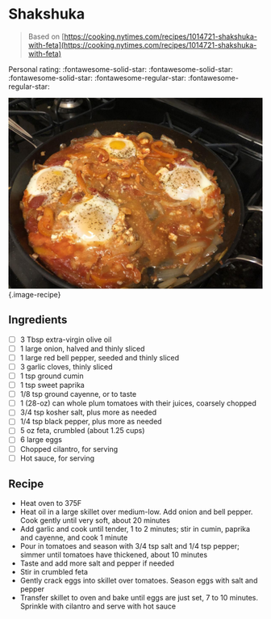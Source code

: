 # Shakshuka

> Based on [https://cooking.nytimes.com/recipes/1014721-shakshuka-with-feta](https://cooking.nytimes.com/recipes/1014721-shakshuka-with-feta)

<!-- {cts} rating=3; (User can specify rating on scale of 1-5) -->

Personal rating: :fontawesome-solid-star: :fontawesome-solid-star: :fontawesome-solid-star: :fontawesome-regular-star: :fontawesome-regular-star:

<!-- {cte} -->

<!-- {cts} name_image=shakshuka.jpeg; (User can specify image name) -->

![shakshuka.jpeg](./shakshuka.jpeg){.image-recipe}

<!-- {cte} -->

## Ingredients

- [ ] 3 Tbsp extra-virgin olive oil
- [ ] 1 large onion, halved and thinly sliced
- [ ] 1 large red bell pepper, seeded and thinly sliced
- [ ] 3 garlic cloves, thinly sliced
- [ ] 1 tsp ground cumin
- [ ] 1 tsp sweet paprika
- [ ] 1/8 tsp ground cayenne, or to taste
- [ ] 1 (28-oz) can whole plum tomatoes with their juices, coarsely chopped
- [ ] 3/4 tsp kosher salt, plus more as needed
- [ ] 1/4 tsp black pepper, plus more as needed
- [ ] 5 oz feta, crumbled (about 1.25 cups)
- [ ] 6 large eggs
- [ ] Chopped cilantro, for serving
- [ ] Hot sauce, for serving

## Recipe

- Heat oven to 375F
- Heat oil in a large skillet over medium-low. Add onion and bell pepper. Cook gently until very soft, about 20 minutes
- Add garlic and cook until tender, 1 to 2 minutes; stir in cumin, paprika and cayenne, and cook 1 minute
- Pour in tomatoes and season with 3/4 tsp salt and 1/4 tsp pepper; simmer until tomatoes have thickened, about 10 minutes
- Taste and add more salt and pepper if needed
- Stir in crumbled feta
- Gently crack eggs into skillet over tomatoes. Season eggs with salt and pepper
- Transfer skillet to oven and bake until eggs are just set, 7 to 10 minutes. Sprinkle with cilantro and serve with hot sauce
